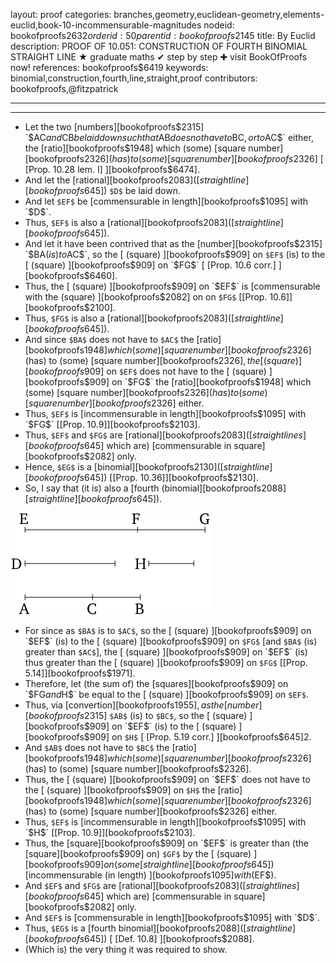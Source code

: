 layout: proof
categories: branches,geometry,euclidean-geometry,elements-euclid,book-10-incommensurable-magnitudes
nodeid: bookofproofs$2632
orderid: 50
parentid: bookofproofs$2145
title: By Euclid
description: PROOF OF 10.051: CONSTRUCTION OF FOURTH BINOMIAL STRAIGHT LINE &#9733; graduate maths &#10004; step by step &#10010; visit BookOfProofs now!
references: bookofproofs$6419
keywords: binomial,construction,fourth,line,straight,proof
contributors: bookofproofs,@fitzpatrick

---


---



* Let the two [numbers][bookofproofs$2315] `$AC$` and `$CB$` be laid down such that `$AB$` does not have to `$BC$`, or to `$AC$` either, the [ratio][bookofproofs$1948] which (some) [square number][bookofproofs$2326] (has) to (some) [square number][bookofproofs$2326] [ [Prop. 10.28 lem. I] ][bookofproofs$6474].
* And let the [rational][bookofproofs$2083] ([straight line][bookofproofs$645]) `$D$` be laid down.
* And let `$EF$` be [commensurable in length][bookofproofs$1095] with `$D$`.
* Thus, `$EF$` is also a [rational][bookofproofs$2083] ([straight line][bookofproofs$645]).
* And let it have been contrived that as the [number][bookofproofs$2315] `$BA$` (is) to `$AC$`, so the [ (square) ][bookofproofs$909] on `$EF$` (is) to the [ (square) ][bookofproofs$909] on `$FG$` [ [Prop. 10.6 corr.] ][bookofproofs$6460].
* Thus, the [ (square) ][bookofproofs$909] on `$EF$` is [commensurable with the (square) ][bookofproofs$2082] on on `$FG$` [[Prop. 10.6]][bookofproofs$2100].
* Thus, `$FG$` is also a [rational][bookofproofs$2083] ([straight line][bookofproofs$645]).
* And since `$BA$` does not have to `$AC$` the [ratio][bookofproofs$1948] which (some) [square number][bookofproofs$2326] (has) to (some) [square number][bookofproofs$2326], the [ (square) ][bookofproofs$909] on `$EF$` does not have to the [ (square) ][bookofproofs$909] on `$FG$` the [ratio][bookofproofs$1948] which (some) [square number][bookofproofs$2326] (has) to (some) [square number][bookofproofs$2326] either.
* Thus, `$EF$` is [incommensurable in length][bookofproofs$1095] with `$FG$` [[Prop. 10.9]][bookofproofs$2103].
* Thus, `$EF$` and `$FG$` are [rational][bookofproofs$2083] ([straight lines][bookofproofs$645] which are) [commensurable in square][bookofproofs$2082] only.
* Hence, `$EG$` is a [binomial][bookofproofs$2130] ([straight line][bookofproofs$645]) [[Prop. 10.36]][bookofproofs$2130].
* So, I say that (it is) also a [fourth (binomial][bookofproofs$2088] [straight line][bookofproofs$645]).

![fig051e](https://github.com/bookofproofs/bookofproofs.github.io/blob/main/_sources/_assets/images/euclid/Book10/fig051e.png?raw=true)

* For since as `$BA$` is to `$AC$`, so the [ (square) ][bookofproofs$909] on `$EF$` (is) to the [ (square) ][bookofproofs$909] on `$FG$` [and `$BA$` (is) greater than `$AC$`], the [ (square) ][bookofproofs$909] on `$EF$` (is) thus greater than the [ (square) ][bookofproofs$909] on `$FG$` [[Prop. 5.14]][bookofproofs$1971].
* Therefore, let (the sum of) the [squares][bookofproofs$909] on `$FG$` and `$H$` be equal to the [ (square) ][bookofproofs$909] on `$EF$`.
* Thus, via [convertion][bookofproofs$1955], as the [number][bookofproofs$2315] `$AB$` (is) to `$BC$`, so the [ (square) ][bookofproofs$909] on `$EF$` (is) to the [ (square) ][bookofproofs$909] on `$H$` [ [Prop. 5.19 corr.] ][bookofproofs$645]2.
* And `$AB$` does not have to `$BC$` the [ratio][bookofproofs$1948] which (some) [square number][bookofproofs$2326] (has) to (some) [square number][bookofproofs$2326].
* Thus, the [ (square) ][bookofproofs$909] on `$EF$` does not have to the [ (square) ][bookofproofs$909] on `$H$` the [ratio][bookofproofs$1948] which (some) [square number][bookofproofs$2326] (has) to (some) [square number][bookofproofs$2326] either.
* Thus, `$EF$` is [incommensurable in length][bookofproofs$1095] with `$H$` [[Prop. 10.9]][bookofproofs$2103].
* Thus, the [square][bookofproofs$909] on `$EF$` is greater than (the [square][bookofproofs$909] on) `$GF$` by the [ (square) ][bookofproofs$909] on (some [straight line][bookofproofs$645]) [incommensurable (in length) ][bookofproofs$1095] with ($EF$).
* And `$EF$` and `$FG$` are [rational][bookofproofs$2083] ([straight lines][bookofproofs$645] which are) [commensurable in square][bookofproofs$2082] only.
* And `$EF$` is [commensurable in length][bookofproofs$1095] with `$D$`.
* Thus, `$EG$` is a [fourth binomial][bookofproofs$2088] ([straight line][bookofproofs$645]) [ [Def. 10.8] ][bookofproofs$2088].
* (Which is) the very thing it was required to show.
